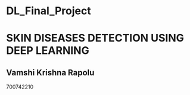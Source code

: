 # DL_Final_Project

# SKIN DISEASES DETECTION USING DEEP LEARNING

## Vamshi Krishna Rapolu

700742210
